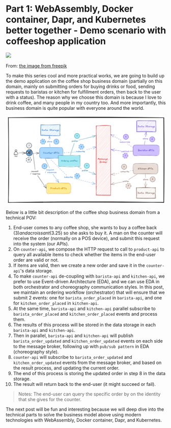 # Part 1: WebAssembly, Docker container, Dapr, and Kubernetes better together - Demo scenario with coffeeshop application

![](img/2201.q702.009.F.m005.c7.coffee%20shop%20color%20set.jpg)

From: [the image from freepik](https://www.freepik.com/free-vector/coffee-shop-color-set_26763954.htm#query=coffeeshop&position=36&from_view=search&track=sph)

To make this series cool and more practical works, we are going to build up the demo application on the coffee shop business domain (partially on this domain, mainly on submitting orders for buying drinks or food, sending requests to baristas or kitchen for fulfillment orders, then back to the user with a status). The reason why we choose this domain is because I love to drink coffee, and many people in my country too. And more importantly, this business domain is quite popular with everyone around the world.

![](img/wasm-dapr-1.png)

Below is a little bit description of the coffee shop business domain from a technical POV:

1. End-user comes to any coffee shop, she wants to buy a coffee back (3$) and a croissant (3.25$) so she asks to buy it. A man on the counter will receive the order (normally on a POS device), and submit this request into the system (our APIs).
2. On `counter-api`, we compose the HTTP request to call to `product-api` to query all available items to check whether the items in the end-user order are valid or not.
3. If items are valid, then we create a new order and save it in the `counter-api`'s data storage.
4. To make `counter-api` de-coupling with `barista-api` and `kitchen-api`, we prefer to use Event-driven Architecture (EDA), and we can use EDA in both orchestrator and choreography communication styles. In this post, we maintain an ordering workflow (orchestrator) that will ensure that we submit 2 events: one for `barista_order_placed` in `barista-api`, and one for `kitchen_order_placed` in `kitchen-api`.
5. At the same time, `barista-api` and `kitchen-api` parallel subscribe to `barista_order_placed` and `kitchen_order_placed` events and process them.
6. The results of this process will be stored in the data storage in each `barista-api` and `kitchen-api`.
7. Then in parallel, `barista-api` and `kitchen-api` will publish `barista_order_updated` and `kitchen_order_updated` events on each side to the message broker, following up with `pub/sub pattern` in EDA (choreography style).
8. `counter-api` will subscribe to `barista_order_updated` and `kitchen_order_updated` events from the message broker, and based on the result process, and updating the current order.
9. The end of this process is storing the updated order in step 8 in the data storage.
10. The result will return back to the end-user (it might succeed or fail).

> Notes: The end-user can query the specific order by on the identity that she gives for the counter.

The next post will be fun and interesting because we will deep dive into the technical parts to solve the business model above using modern technologies with WebAssembly, Docker container, Dapr, and Kubernetes.
